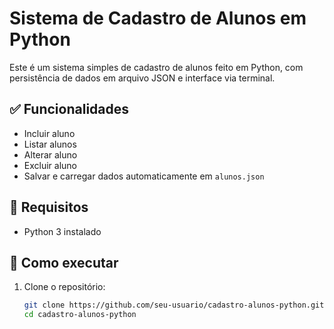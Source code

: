 # Sistema de Cadastro de Alunos em Python

Este é um sistema simples de cadastro de alunos feito em Python, com persistência de dados em arquivo JSON e interface via terminal.

## ✅ Funcionalidades

- Incluir aluno
- Listar alunos
- Alterar aluno
- Excluir aluno
- Salvar e carregar dados automaticamente em `alunos.json`

## 💾 Requisitos

- Python 3 instalado

## 🚀 Como executar

1. Clone o repositório:
   ```bash
   git clone https://github.com/seu-usuario/cadastro-alunos-python.git
   cd cadastro-alunos-python
